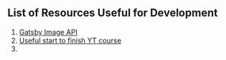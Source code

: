 ## List of Resources Useful for Development

1. [Gatsby Image API](https://www.gatsbyjs.org/docs/gatsby-image/)
2. [Useful start to finish YT course](https://www.youtube.com/watch?v=8t0vNu2fCCM&feature=youtu.be)
3. 